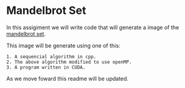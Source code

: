 # Mandelbrot Set

In this assigiment we will write code that will generate a image of the [mandelbrot set](https://en.wikipedia.org/wiki/Mandelbrot_set).

This image will be generate using one of this:

    1. A sequencial algorithm in cpp.
    2. The above algorithm modified to use openMP.
    3. A program written in CUDA.

As we move foward this readme will be updated.
